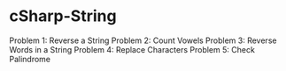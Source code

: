 ﻿# cSharp-String
Problem 1: Reverse a String
Problem 2: Count Vowels
Problem 3: Reverse Words in a String
Problem 4: Replace Characters
Problem 5: Check Palindrome
